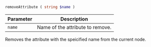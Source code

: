```php
removeAttribute ( string $name )
```

| Parameter | Description                      |
|-----------|----------------------------------|
| `name`    | Name of the attribute to remove. |

Removes the attribute with the speicified name from the current node.